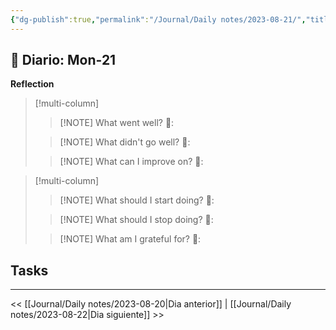 ```yaml
---
{"dg-publish":true,"permalink":"/Journal/Daily notes/2023-08-21/","title":"2023-08-21","tags":["Daily"],"created":"2023-08-21T11:58:41.657-05:00","updated":"2023-08-22T11:46:53.934-05:00"}
---
```



## 📅 Diario: Mon-21


**Reflection**

> [!multi-column]
> 
> > [!NOTE] What went well?
> > 💭: 
> 
> > [!NOTE] What didn't go well?
> > 💭:
> 
> > [!NOTE] What can I improve on?
> > 💭:
> 

> [!multi-column]
> 
> > [!NOTE] What should I start doing?
> > 💭:
> 
> > [!NOTE] What should I stop doing?
> > 💭:
> 
> > [!NOTE] What am I grateful for?
> > 💭:
> 

## Tasks

- - - 

<< [[Journal/Daily notes/2023-08-20\|Dia anterior]] | [[Journal/Daily notes/2023-08-22\|Dia siguiente]] >>
